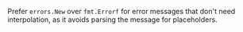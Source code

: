 Prefer `errors.New` over `fmt.Errorf` for error messages that don't need interpolation, 
as it avoids parsing the message for placeholders.
